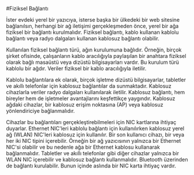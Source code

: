 #Fiziksel Bağlantı

İster evdeki yerel bir yazıcıya, isterse başka bir ülkedeki bir web sitesine bağlanılsın, herhangi bir ağ iletişimi gerçekleşmeden önce, yerel bir ağa fiziksel bir bağlantı kurulmalıdır. Fiziksel bağlantı, kablo kullanan kablolu bağlantı veya radyo dalgaları kullanan kablosuz bağlantı olabilir.

Kullanılan fiziksel bağlantı türü, ağın kurulumuna bağlıdır. Örneğin, birçok şirket ofisinde, çalışanların kablo aracılığıyla paylaşılan bir anahtara fiziksel olarak bağlı masaüstü veya dizüstü bilgisayarları vardır. Bu kurulum türü kablolu bir ağdır. Veriler fiziksel bir kablo aracılığıyla iletilir.

Kablolu bağlantılara ek olarak, birçok işletme dizüstü bilgisayarlar, tabletler ve akıllı telefonlar için kablosuz bağlantılar da sunmaktadır. Kablosuz cihazlarla veriler radyo dalgaları kullanılarak iletilir. Kablosuz bağlantı, hem bireyler hem de işletmeler avantajlarını keşfettikçe yaygındır. 
Kablosuz ağdaki cihazlar, bir kablosuz erişim noktasına (AP) veya kablosuz yönlendiriciye bağlanmalıdır.

Cihazlar bu bağlantıları gerçekleştirebilmeleri için NIC kartlarına ihtiyaç duyarlar. Ethernet NIC'leri kablolu bağlantı için kullanılırken kablosuz yerel ağ (WLAN) NIC'leri kablosuz için kullanılır. Bir son kullanıcı cihazı, bir veya her iki NIC tipini içerebilir. Örneğin bir ağ yazıcısının yalnızca bir Ethernet NIC'si olabilir ve bu nedenle ağa bir Ethernet kablosu kullanarak bağlanmalıdır. Tabletler ve akıllı telefonlar gibi diğer cihazlar yalnızca bir WLAN NIC içerebilir ve kablosuz bağlantı kullanmalıdır. Bluetooth üzerinden de bağlantı kurulabilir. Bunun içinde aslında bir NIC karta ihtiyaç vardır.

